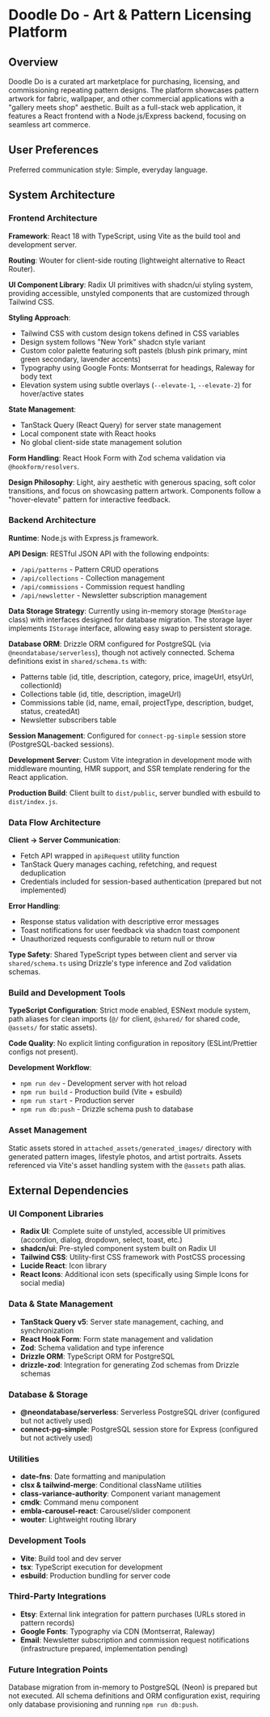 # Doodle Do - Art & Pattern Licensing Platform

## Overview

Doodle Do is a curated art marketplace for purchasing, licensing, and commissioning repeating pattern designs. The platform showcases pattern artwork for fabric, wallpaper, and other commercial applications with a "gallery meets shop" aesthetic. Built as a full-stack web application, it features a React frontend with a Node.js/Express backend, focusing on seamless art commerce.

## User Preferences

Preferred communication style: Simple, everyday language.

## System Architecture

### Frontend Architecture

**Framework**: React 18 with TypeScript, using Vite as the build tool and development server.

**Routing**: Wouter for client-side routing (lightweight alternative to React Router).

**UI Component Library**: Radix UI primitives with shadcn/ui styling system, providing accessible, unstyled components that are customized through Tailwind CSS.

**Styling Approach**:
- Tailwind CSS with custom design tokens defined in CSS variables
- Design system follows "New York" shadcn style variant
- Custom color palette featuring soft pastels (blush pink primary, mint green secondary, lavender accents)
- Typography using Google Fonts: Montserrat for headings, Raleway for body text
- Elevation system using subtle overlays (`--elevate-1`, `--elevate-2`) for hover/active states

**State Management**:
- TanStack Query (React Query) for server state management
- Local component state with React hooks
- No global client-side state management solution

**Form Handling**: React Hook Form with Zod schema validation via `@hookform/resolvers`.

**Design Philosophy**: Light, airy aesthetic with generous spacing, soft color transitions, and focus on showcasing pattern artwork. Components follow a "hover-elevate" pattern for interactive feedback.

### Backend Architecture

**Runtime**: Node.js with Express.js framework.

**API Design**: RESTful JSON API with the following endpoints:
- `/api/patterns` - Pattern CRUD operations
- `/api/collections` - Collection management
- `/api/commissions` - Commission request handling
- `/api/newsletter` - Newsletter subscription management

**Data Storage Strategy**: Currently using in-memory storage (`MemStorage` class) with interfaces designed for database migration. The storage layer implements `IStorage` interface, allowing easy swap to persistent storage.

**Database ORM**: Drizzle ORM configured for PostgreSQL (via `@neondatabase/serverless`), though not actively connected. Schema definitions exist in `shared/schema.ts` with:
- Patterns table (id, title, description, category, price, imageUrl, etsyUrl, collectionId)
- Collections table (id, title, description, imageUrl)
- Commissions table (id, name, email, projectType, description, budget, status, createdAt)
- Newsletter subscribers table

**Session Management**: Configured for `connect-pg-simple` session store (PostgreSQL-backed sessions).

**Development Server**: Custom Vite integration in development mode with middleware mounting, HMR support, and SSR template rendering for the React application.

**Production Build**: Client built to `dist/public`, server bundled with esbuild to `dist/index.js`.

### Data Flow Architecture

**Client → Server Communication**:
- Fetch API wrapped in `apiRequest` utility function
- TanStack Query manages caching, refetching, and request deduplication
- Credentials included for session-based authentication (prepared but not implemented)

**Error Handling**:
- Response status validation with descriptive error messages
- Toast notifications for user feedback via shadcn toast component
- Unauthorized requests configurable to return null or throw

**Type Safety**: Shared TypeScript types between client and server via `shared/schema.ts` using Drizzle's type inference and Zod validation schemas.

### Build and Development Tools

**TypeScript Configuration**: Strict mode enabled, ESNext module system, path aliases for clean imports (`@/` for client, `@shared/` for shared code, `@assets/` for static assets).

**Code Quality**: No explicit linting configuration in repository (ESLint/Prettier configs not present).

**Development Workflow**:
- `npm run dev` - Development server with hot reload
- `npm run build` - Production build (Vite + esbuild)
- `npm run start` - Production server
- `npm run db:push` - Drizzle schema push to database

### Asset Management

Static assets stored in `attached_assets/generated_images/` directory with generated pattern images, lifestyle photos, and artist portraits. Assets referenced via Vite's asset handling system with the `@assets` path alias.

## External Dependencies

### UI Component Libraries
- **Radix UI**: Complete suite of unstyled, accessible UI primitives (accordion, dialog, dropdown, select, toast, etc.)
- **shadcn/ui**: Pre-styled component system built on Radix UI
- **Tailwind CSS**: Utility-first CSS framework with PostCSS processing
- **Lucide React**: Icon library
- **React Icons**: Additional icon sets (specifically using Simple Icons for social media)

### Data & State Management
- **TanStack Query v5**: Server state management, caching, and synchronization
- **React Hook Form**: Form state management and validation
- **Zod**: Schema validation and type inference
- **Drizzle ORM**: TypeScript ORM for PostgreSQL
- **drizzle-zod**: Integration for generating Zod schemas from Drizzle schemas

### Database & Storage
- **@neondatabase/serverless**: Serverless PostgreSQL driver (configured but not actively used)
- **connect-pg-simple**: PostgreSQL session store for Express (configured but not actively used)

### Utilities
- **date-fns**: Date formatting and manipulation
- **clsx & tailwind-merge**: Conditional className utilities
- **class-variance-authority**: Component variant management
- **cmdk**: Command menu component
- **embla-carousel-react**: Carousel/slider component
- **wouter**: Lightweight routing library

### Development Tools
- **Vite**: Build tool and dev server
- **tsx**: TypeScript execution for development
- **esbuild**: Production bundling for server code

### Third-Party Integrations
- **Etsy**: External link integration for pattern purchases (URLs stored in pattern records)
- **Google Fonts**: Typography via CDN (Montserrat, Raleway)
- **Email**: Newsletter subscription and commission request notifications (infrastructure prepared, implementation pending)

### Future Integration Points
Database migration from in-memory to PostgreSQL (Neon) is prepared but not executed. All schema definitions and ORM configuration exist, requiring only database provisioning and running `npm run db:push`.

